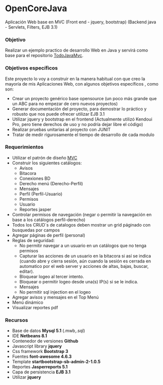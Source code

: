 # OpenCoreJava
Aplicación Web base en MVC (Front end - jquery, bootstrap) (Backend java - Servlets, Filters, EJB 3.1)

<h3>Objetivo</h3>
<p>Realizar un ejemplo practico de desarrollo Web en Java y servirá como base para el repositorio <a href='https://github.com/chepeteam/TodoJavaMvc' target='_blank'>TodoJavaMvc</a>.</p>

<h3>Objetivos específicos</h3>
<p>Este proyecto lo voy a construir en la manera habitual con que creo la mayoría de mis Aplicaciones Web, con algunos objetivos específicos , como son: </p>
<ul>
<li>Crear un proyecto genérico base opensource (un poco más grande que un ABC para no empezar de cero nuevos proyectos)</li>
<li>Generar documentación del proyecto, para demostrar lo práctico y robusto que nos puede ofrecer utilizar EJB 3.1</li>
<li>Utilizar jquery y bootstrap en el frontend (Actualmente utilizó  Kendoui Pro, pero tiene derechos de uso y no podría dejar libre el código)</li>
<li>Realizar pruebas unitarias al proyecto con JUNIT</li>
<li>Tratar de medir rigurosamente el tiempo de desarrollo de cada modulo</li>
</ul>
<h3>Requerimientos</h3>
<ul>
<li>Utilizar el patrón de diseño <a href='http://www.desarrolloweb.com/articulos/que-es-mvc.html' target='_blank'>MVC</a></li>
<li>Construir los siguientes catálogos:
  <ul>
  <li>Avisos</li>
  <li>Bitacora</li>
  <li>Conexiones BD</li>
  <li>Derecho menú (Derecho-Perfil)</li>
  <li>Mensajes</li>
  <li>Perfil (Perfil-Usuario)</li>
  <li>Permisos</li>
  <li>Usuario</li>
  <li>Reportes jasper</li>
  </ul>
</li>
<li>Controlar permisos de navegación (negar o permitir la navegación en base a los catálogos perfil-derecho)</li>
<li>Todos los CRUD´s de catalogos deben mostrar un grid páginado con busquedas por campos</li>
<li>Agregar páginas de perfil (personal)</li>
<li>Reglas de seguridad: 
<ul>
  <li>No permitir navegar a un usuario en un catálogos que no tenga permisos</li>
  <li>Capturar las acciones de un usuario en la bitacora si así se indica (cuando abre y cierra sesión, aún cuando la sesión es cerrada en automatico por el web server y acciones de altas, bajas, buscar, editar).</li>
  <li>Bloquear logeo al tercer intento.</li>
  <li>Bloquear o permitir logeo desde una(s) IP(s) si se le indica. </li>
  <li>Mensajes</li>
  <li>No permitir sql injection en el logeo</li>
  </ul></li>
<li>Agregar avisos y mensajes en el Top Menú</li>
<li>Menú dinámico</li>
<li>Visualizar reportes pdf</li>
</ul>
<h3>Recursos</h3>
<ul>
<li>Base de datos <b>Mysql 5.1</b> (.mwb,.sql)</li>
<li>IDE <b>Netbeans 8.1</b></li>
<li>Contenedor de versiones <b>Github</b></li>
<li>Javascript library <b>jquery</b></li>
<li>Css framework <b>Bootstrap 3</b></li>
<li>Fuentes <b>font-awesome 4.6.3</b></li>
<li>Template <b>startbootstrap-sb-admin-2-1.0.5</b></li>
<li>Reportes <b>Jasperreports 5.1</b></li>
<li>Capa de persistencia <b>EJB 3.1</b></li>
<li>Utilizar <b>jquery</b></li>
</ul>
